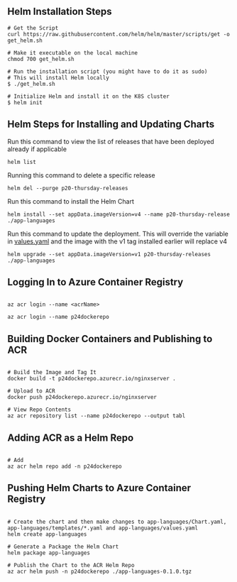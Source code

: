 
## Helm Installation Steps

```shell
# Get the Script
curl https://raw.githubusercontent.com/helm/helm/master/scripts/get -o get_helm.sh

# Make it executable on the local machine
chmod 700 get_helm.sh

# Run the installation script (you might have to do it as sudo)
# This will install Helm locally
$ ./get_helm.sh

# Initialize Helm and install it on the K8S cluster
$ helm init
```

## Helm Steps for Installing and Updating Charts

Run this command to view the list of releases that have been deployed already if applicable

```shell
helm list
```

Running this command to delete a specific release
```shell
helm del --purge p20-thursday-releases
```

Run this command to install the Helm Chart

```shell
helm install --set appData.imageVersion=v4 --name p20-thursday-release ./app-languages
```

Run this command to update the deployment. This will override the variable in [values.yaml](https://github.com/izzyacademy/python-webserver-container/blob/master/app-languages/values.yaml) and the image with the v1 tag installed earlier will replace v4

```shell
helm upgrade --set appData.imageVersion=v1 p20-thursday-releases ./app-languages
```

## Logging In to Azure Container Registry

```shell

az acr login --name <acrName>

az acr login --name p24dockerepo

```

## Building Docker Containers and Publishing to ACR

```shell

# Build the Image and Tag It
docker build -t p24dockerepo.azurecr.io/nginxserver .

# Upload to ACR
docker push p24dockerepo.azurecr.io/nginxserver

# View Repo Contents
az acr repository list --name p24dockerepo --output tabl

```

## Adding ACR as a Helm Repo

```shell

# Add
az acr helm repo add -n p24dockerepo

```

## Pushing Helm Charts to Azure Container Registry

```shell

# Create the chart and then make changes to app-languages/Chart.yaml, app-languages/templates/*.yaml and app-languages/values.yaml
helm create app-languages

# Generate a Package the Helm Chart
helm package app-languages

# Publish the Chart to the ACR Helm Repo
az acr helm push -n p24dockerepo ./app-languages-0.1.0.tgz


```

